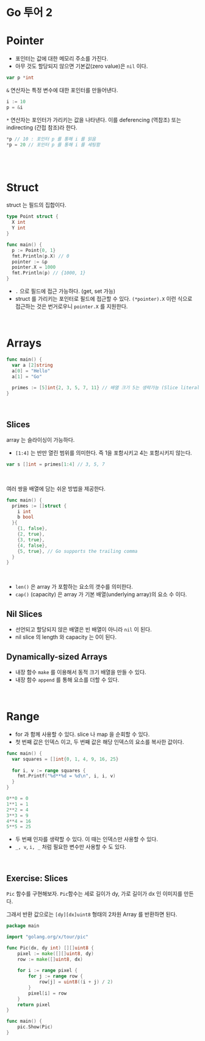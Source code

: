 # Go 투어 2



# Pointer

- 포인터는 값에 대한 메모리 주소를 가진다.
- 아무 것도 할당되지 않으면 기본값(zero value)은 `nil` 이다.

```go
var p *int
```

`&` 연산자는 특정 변수에 대한 포인터를 만들어낸다.

```go
i := 10
p = &i
```

`*` 연산자는 포인터가 가리키는 값을 나타낸다. 이를 deferencing (역참조) 또는 indirecting (간접 참조)라 한다.

```go
*p // 10 : 포인터 p 를 통해 i 를 읽음
*p = 20 // 포인터 p 를 통해 i 를 세팅함
```

<br />

<br />

# Struct

struct 는 필드의 집합이다.

```go
type Point struct {
  X int
  Y int
}

func main() {
  p := Point{0, 1}
  fmt.Println(p.X) // 0
  pointer := &p
  pointer.X = 1000
  fmt.Println(p) // {1000, 1}
}
```

- `.` 으로 필드에 접근 가능하다. (get, set 가능)
- struct 를 가리키는 포인터로 필드에 접근할 수 있다. `(*pointer).X` 이런 식으로 접근하는 것은 번거로우니 `pointer.X` 를 지원한다.

<br />

# Arrays

```go
func main() {
  var a [2]string
  a[0] = "Hello"
  a[1] = "Go"
  
  primes := [5]int{2, 3, 5, 7, 11} // 배열 크기 5는 생략가능 (Slice literals)
}
```

<br />

## Slices

array 는 슬라이싱이 가능하다.

- `[1:4]` 는 반만 열린 범위를 의미한다. 즉 1을 포함시키고 4는 포함시키지 않는다.

```go
var s []int = primes[1:4] // 3, 5, 7
```

<br />

여러 쌍을 배열에 담는 쉬운 방법을 제공한다.

```go
func main() {
  primes := []struct {
    i int
    b bool
  }{
    {1, false},
    {2, true},
    {3, true},
    {4, false},
    {5, true}, // Go supports the trailing comma
  }
}
```

<br />

- `len()` 은 array 가 포함하는 요소의 갯수를 의미한다.
- `cap()` (capacity) 은 array 가 기본 배열(underlying array)의 요소 수 이다.

## Nil Slices

- 선언되고 할당되지 않은 배열은 빈 배열이 아니라 `nil` 이 된다.
- nil slice 의 length 와 capacity 는 0이 된다.

## Dynamically-sized Arrays

- 내장 함수 `make` 를 이용해서 동적 크기 배열을 만들 수 있다.
- 내장 함수 `append` 를 통해 요소를 더할 수 있다.

<br />

# Range

- for 과 함께 사용할 수 있다. slice 나 map 을 순회할 수 있다.
- 첫 번째 값은 인덱스 이고, 두 번째 값은 해당 인덱스의 요소를 복사한 값이다.

```go
func main() {
  var squares = []int{0, 1, 4, 9, 16, 25}
  
  for i, v := range squares {
    fmt.Printf("%d**%d = %d\n", i, i, v)
  }
}

0**0 = 0
1**1 = 1
2**2 = 4
3**3 = 9
4**4 = 16
5**5 = 25
```

- 두 번째 인자를 생략할 수 있다. 이 때는 인덱스만 사용할 수 있다.
- `_, v`, `i, _` 처럼 필요한 변수만 사용할 수 도 있다.

<br />

## Exercise: Slices

`Pic` 함수를 구현해보자. `Pic`함수는 세로 길이가 dy, 가로 길이가 dx 인 이미지를 만든다.

그래서 반환 값으로는 `[dy][dx]uint8` 형태의 2차원 Array 를 반환하면 된다.

```go
package main

import "golang.org/x/tour/pic"

func Pic(dx, dy int) [][]uint8 {
	pixel := make([][]uint8, dy)
	row := make([]uint8, dx)
	
	for i := range pixel {
		for j := range row {
			row[j] = uint8((i + j) / 2)
		}
		pixel[i] = row
	}
	return pixel
}

func main() {
	pic.Show(Pic)
}
```

